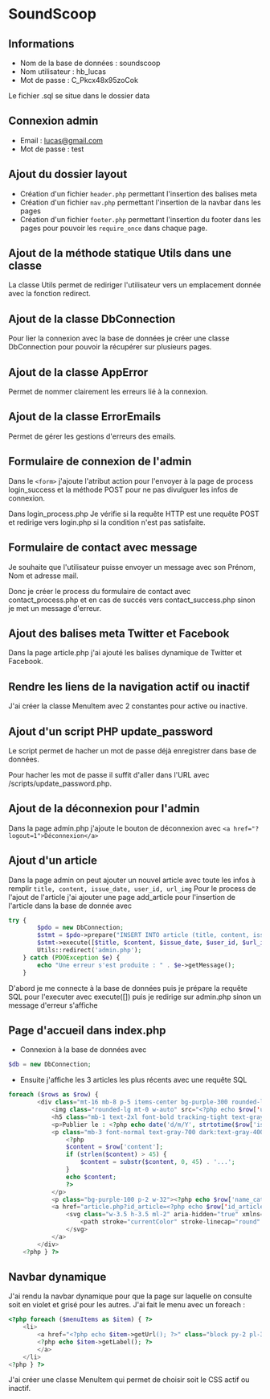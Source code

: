 # SoundScoop

## Informations
- Nom de la base de données : soundscoop
- Nom utilisateur : hb_lucas
- Mot de passe : C_Pkcx48x95zoCok

Le fichier .sql se situe dans le dossier data

## Connexion admin
- Email : lucas@gmail.com
- Mot de passe : test

## Ajout du dossier layout
- Création d'un fichier ```header.php``` permettant l'insertion des balises meta
- Création d'un fichier ```nav.php``` permettant l'insertion de la navbar dans les pages
- Création d'un fichier ```footer.php``` permettant l'insertion du footer dans les pages pour pouvoir les ```require_once``` dans chaque page.

## Ajout de la méthode statique Utils dans une classe
La classe Utils permet de rediriger l'utilisateur vers un emplacement donnée avec la fonction redirect.

## Ajout de la classe DbConnection
Pour lier la connexion avec la base de données je créer une classe DbConnection pour pouvoir la récupérer sur plusieurs pages.

## Ajout de la classe AppError
Permet de nommer clairement les erreurs lié à la connexion.

## Ajout de la classe ErrorEmails
Permet de gérer les gestions d'erreurs des emails.

## Formulaire de connexion de l'admin
Dans le ```<form>``` j'ajoute l'atribut action pour l'envoyer à la page de process login_success et la méthode POST pour ne pas divulguer les infos de connexion.

Dans login_process.php
Je vérifie si la requête HTTP est une requête POST et redirige vers login.php si la condition n'est pas satisfaite.

## Formulaire de contact avec message
Je souhaite que l'utilisateur puisse envoyer un message avec son Prénom, Nom et adresse mail.

Donc je créer le process du formulaire de contact avec contact_process.php et en cas de succés vers contact_success.php sinon je met un message d'erreur.

## Ajout des balises meta Twitter et Facebook
Dans la page article.php j'ai ajouté les balises dynamique de Twitter et Facebook.

## Rendre les liens de la navigation actif ou inactif
J'ai créer la classe MenuItem avec 2 constantes pour active ou inactive.

## Ajout d'un script PHP update_password
Le script permet de hacher un mot de passe déjà enregistrer dans base de données.

Pour hacher les mot de passe il suffit d'aller dans l'URL avec /scripts/update_password.php.

## Ajout de la déconnexion pour l'admin
Dans la page admin.php j'ajoute le bouton de déconnexion avec ```<a href="?logout=1">Déconnexion</a>``` 

## Ajout d'un article
Dans la page admin on peut ajouter un nouvel article avec toute les infos à remplir ```title, content, issue_date, user_id, url_img``` 
Pour le process de l'ajout de l'article j'ai ajouter une page add_article pour l'insertion de l'article dans la base de donnée avec
```php
try {
        $pdo = new DbConnection;
        $stmt = $pdo->prepare("INSERT INTO article (title, content, issue_date, user_id, url_img) VALUES (?, ?, ?, ?, ?)");
        $stmt->execute([$title, $content, $issue_date, $user_id, $url_img]);
        Utils::redirect('admin.php');
    } catch (PDOException $e) {
        echo "Une erreur s'est produite : " . $e->getMessage();
    }
```
D'abord je me connecte à la base de données puis je prépare la requête SQL pour l'executer avec execute([]) puis je redirige sur admin.php sinon un message d'erreur s'affiche


## Page d'accueil dans index.php

- Connexion à la base de données avec
```php
$db = new DbConnection;
```
- Ensuite j'affiche les 3 articles les plus récents avec une requête SQL
```php
foreach ($rows as $row) {
        <div class="mt-16 mb-8 p-5 items-center bg-purple-300 rounded-lg shadow-lg hover:bg-purple-200 dark:border-gray-700 dark:bg-gray-800 dark:hover-bg-gray-700">
            <img class="rounded-lg mt-0 w-auto" src="<?php echo $row['url_img']; ?>" alt="Image de <?php echo $row['title']; ?>"/>
            <h5 class="mb-1 text-2xl font-bold tracking-tight text-gray-900 dark:text-white"><?php echo $row['title']; ?></h5>
            <p>Publier le : <?php echo date('d/m/Y', strtotime($row['issue_date']));?></p>
            <p class="mb-3 font-normal text-gray-700 dark:text-gray-400">
                <?php
                $content = $row['content'];
                if (strlen($content) > 45) {
                    $content = substr($content, 0, 45) . '...';
                }
                echo $content;
                ?>
            </p>
            <p class="bg-purple-100 p-2 w-32"><?php echo $row['name_categorie'];?></p>
            <a href="article.php?id_article=<?php echo $row['id_article']; ?>" class="w-auto flex items-center px-3 py-2 text-center text-sm font-medium text-white bg-purple-700 rounded-lg hover:bg-purple-800 focus:ring-4 focus:outline-none focus:ring-purple-300 dark:bg-purple-400 dark:hover:bg-purple-600 dark:focus:ring-purple-800">En lire plus
                <svg class="w-3.5 h-3.5 ml-2" aria-hidden="true" xmlns="http://www.w3.org/2000/svg" fill="none" viewBox="0 0 14 10">
                    <path stroke="currentColor" stroke-linecap="round" stroke-linejoin="round" stroke-width="2" d="M1 5h12m0 0L9 1m4 4L9 9"/>
                </svg>
            </a>
        </div>
    <?php } ?>
```

## Navbar dynamique

J'ai rendu la navbar dynamique pour que la page sur laquelle on consulte soit en violet et grisé pour les autres.
J'ai fait le menu avec un foreach :
```php
<?php foreach ($menuItems as $item) { ?>
    <li>
        <a href="<?php echo $item->getUrl(); ?>" class="block py-2 pl-3 pr-4 rounded md:p-0 <?php echo $item->getCssClasses(); ?>">
        <?php echo $item->getLabel(); ?>
        </a>
    </li>
<?php } ?>
```

J'ai créer une classe MenuItem qui permet de choisir soit le CSS actif ou inactif.
